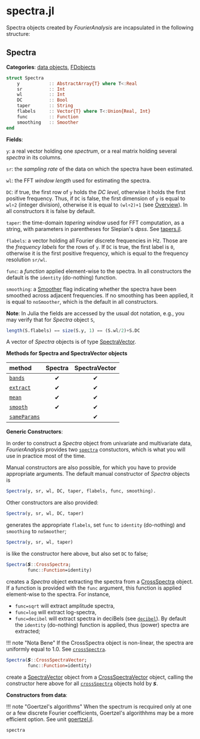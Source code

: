 # spectra.jl

Spectra objects created by *FourierAnalysis* are incapsulated in the following structure:

## Spectra

**Categories**: [data objects](@ref), [FDobjects](@ref)

```julia
struct Spectra
    y           :: AbstractArray{T} where T<:Real
    sr          :: Int
    wl          :: Int
    DC          :: Bool
    taper       :: String
    flabels     :: Vector{T} where T<:Union{Real, Int}
    func        :: Function
    smoothing   :: Smoother
end
```

**Fields**:

`y`: a real vector holding one *spectrum*, or a real matrix holding several *spectra* in its columns.

`sr`: the *sampling rate* of the data on which the spectra have been estimated.

`wl`: the FFT *window length* used for estimating the spectra.

`DC`: if true, the first row of `y` holds the *DC level*, otherwise it holds the first positive frequency. Thus, if `DC` is false, the first dimension of `y` is equal to ``wl÷2`` (integer division), otherwise it is equal to ``(wl÷2)+1`` (see [Overview](@ref)). In all constructors it is false by default.

`taper`: the time-domain *tapering window* used for FFT computation, as a string, with parameters in parentheses for Slepian's *dpss*. See [tapers.jl](@ref).

`flabels`: a vector holding all Fourier discrete frequencies in Hz.
Those are the *frequency labels* for the rows of `y`. If `DC` is true,
the first label is ``0``, otherwise it is the first positive frequency,
which is equal to the frequency resolution ``sr/wl``.

`func`: a *function* applied element-wise to the spectra.
In all constructors the default is the `identity` (do-nothing) function.

`smoothing`: a [Smoother](@ref) flag indicating
whether the spectra have been smoothed across adjacent
frequencies. If no smoothing has been applied, it is equal to `noSmoother`,
which is the default in all constructors.

**Note**: In Julia the fields are accessed by the usual dot notation, e.g.,
you may verify that for *Spectra* object `S`,

```julia
length(S.flabels) == size(S.y, 1) == (S.wl/2)+S.DC
```

A vector of *Spectra* objects is of type [SpectraVector](@ref).

**Methods for Spectra and SpectraVector objects**

|      method          |   Spectra   | SpectraVector |
|:---------------------|:-----------:|:-------------:|
| [`bands`](@ref)      |     ✔      |      ✔      |
| [`extract`](@ref)    |     ✔      |      ✔      |
| [`mean`](@ref)       |     ✔      |      ✔      |
| [`smooth`](@ref)     |     ✔      |      ✔      |
| [`sameParams`](@ref) |            |      ✔      |


**Generic Constructors**:

In order to construct a *Spectra* object from univariate and multivariate
data, *FourierAnalysis* provides two [`spectra`](@ref) constuctors, which
is what you will use in practice most of the time.

Manual constructors are also possible, for which you have to provide
appropriate arguments. The default manual constructor of *Spectra* objects is

```julia
Spectra(y, sr, wl, DC, taper, flabels, func, smoothing).
```

Other constructors are also provided:

```julia
Spectra(y, sr, wl, DC, taper)
```

generates the appropriate `flabels`, set `func` to `identity`
(do-nothing) and `smoothing` to `noSmoother`;

```julia
Spectra(y, sr, wl, taper)
```

is like the constructor here above, but also set `DC` to false;

```julia
Spectra(𝙎::CrossSpectra;
        func::Function=identity)
```

creates a *Spectra* object extracting the spectra from a [CrossSpectra](@ref)
object. If a function is provided with the `func` argument,
this function is applied element-wise to the spectra.
For instance,
- `func=sqrt` will extract amplitude spectra,
- `func=log` will extract log-spectra,
- `func=decibel` will extract spectra in deciBels (see [`decibel`](@ref)).
By default the `identity` (do-nothing) function
is applied, thus (power) spectra are extracted;

!!! note "Nota Bene"
    If the CrossSpectra object is non-linear, the spectra are
    uniformly equal to 1.0. See [`crossSpectra`](@ref).

```julia
Spectra(𝙎::CrossSpectraVector;
        func::Function=identity)
```

create a [SpectraVector](@ref) object from a [CrossSpectraVector](@ref) object,
calling the constructor here above for all [`crossSpectra`](@ref) objects
hold by `𝙎`.

**Constructors from data**:

!!! note "Goertzel's algorithms"
    When the spectrum is recquired only at one or a few
    discrete Fourier coefficients, Goertzel's algorithhms
    may be a more efficient option. See unit [goertzel.jl](@ref).

```@docs
spectra
```

